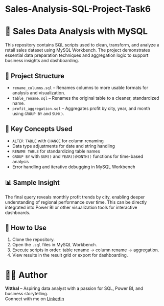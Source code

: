 # Sales-Analysis-SQL-Project-Task6
# 🛒 Sales Data Analysis with MySQL

This repository contains SQL scripts used to clean, transform, and analyze a retail sales dataset using MySQL Workbench. The project demonstrates essential data preparation techniques and aggregation logic to support business insights and dashboarding.

## 📂 Project Structure

- `rename_columns.sql` – Renames columns to more usable formats for analysis and visualization.
- `table_rename.sql` – Renames the original table to a cleaner, standardized name.
- `profit_aggregation.sql` – Aggregates profit by city, year, and month using `GROUP BY` and `SUM()`.

## 🧠 Key Concepts Used

- `ALTER TABLE` with `CHANGE` for column renaming
- Data type adjustments for date and string handling
- `RENAME TABLE` for standardizing table names
- `GROUP BY` with `SUM()` and `YEAR()`/`MONTH()` functions for time-based analysis
- Error handling and iterative debugging in MySQL Workbench

## 📊 Sample Insight

The final query reveals monthly profit trends by city, enabling deeper understanding of regional performance over time. This can be directly integrated into Power BI or other visualization tools for interactive dashboards.

## 🚀 How to Use

1. Clone the repository.
2. Open the `.sql` files in MySQL Workbench.
3. Execute scripts in order: table rename → column rename → aggregation.
4. View results in the result grid or export for dashboarding.

# 🧑‍💻 Author

**Vitthal** – Aspiring data analyst with a passion for SQL, Power BI, and business storytelling.  
Connect with me on [LinkedIn](https://www.linkedin.com/in/ithape-vitthal-09630227a?utm_source=share&utm_campaign=share_via&utm_content=profile&utm_medium=android_app)
